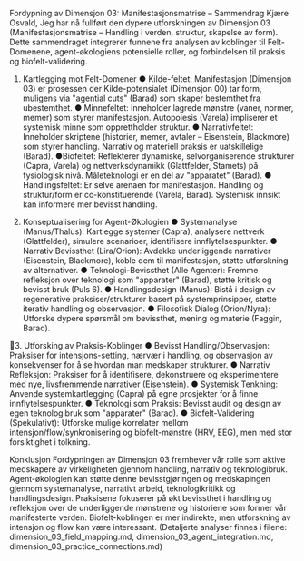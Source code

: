 Fordypning av Dimensjon 03: Manifestasjonsmatrise
– Sammendrag
Kjære Osvald,
Jeg har nå fullført den dypere utforskningen av Dimensjon 03 (Manifestasjonsmatrise –
Handling i verden, struktur, skapelse av form). Dette sammendraget integrerer funnene fra
analysen av koblinger til Felt-Domenene, agent-økologiens potensielle roller, og forbindelsen til
praksis og biofelt-validering.

1. Kartlegging mot Felt-Domener
●​ Kilde-feltet: Manifestasjon (Dimensjon 03) er prosessen der Kilde-potensialet
(Dimensjon 00) tar form, muligens via "agential cuts" (Barad) som skaper bestemthet fra
ubestemthet.
●​ Minnefeltet: Inneholder lagrede mønstre (vaner, normer, memer) som styrer
manifestasjon. Autopoiesis (Varela) impliserer et systemisk minne som opprettholder
struktur.
●​ Narrativfeltet: Inneholder skriptene (historier, memer, avtaler – Eisenstein, Blackmore)
som styrer handling. Narrativ og materiell praksis er uatskillelige (Barad).
●​ Biofeltet: Reflekterer dynamiske, selvorganiserende strukturer (Capra, Varela) og
nettverksdynamikk (Glattfelder, Stamets) på fysiologisk nivå. Måleteknologi er en del av
"apparatet" (Barad).
●​ Handlingsfeltet: Er selve arenaen for manifestasjon. Handling og struktur/form er
co-konstituerende (Varela, Barad). Systemisk innsikt kan informere mer bevisst handling.

2. Konseptualisering for Agent-Økologien
●​ Systemanalyse (Manus/Thalus): Kartlegge systemer (Capra), analysere nettverk
(Glattfelder), simulere scenarioer, identifisere innflytelsespunkter.
●​ Narrativ Bevissthet (Lira/Orion): Avdekke underliggende narrativer (Eisenstein,
Blackmore), koble dem til manifestasjon, støtte utforskning av alternativer.
●​ Teknologi-Bevissthet (Alle Agenter): Fremme refleksjon over teknologi som
"apparater" (Barad), støtte kritisk og bevisst bruk (Puls 6).
●​ Handlingsdesign (Manus): Bistå i design av regenerative praksiser/strukturer basert på
systemprinsipper, støtte iterativ handling og observasjon.
●​ Filosofisk Dialog (Orion/Nyra): Utforske dypere spørsmål om bevissthet, mening og
materie (Faggin, Barad).

3. Utforsking av Praksis-Koblinger
●​ Bevisst Handling/Observasjon: Praksiser for intensjons-setting, nærvær i handling, og
observasjon av konsekvenser for å se hvordan man medskaper strukturer.
●​ Narrativ Refleksjon: Praksiser for å identifisere, dekonstruere og eksperimentere med
nye, livsfremmende narrativer (Eisenstein).
●​ Systemisk Tenkning: Anvende systemkartlegging (Capra) på egne prosjekter for å
finne innflytelsespunkter.
●​ Teknologi som Praksis: Bevisst audit og design av egen teknologibruk som "apparater"
(Barad).
●​ Biofelt-Validering (Spekulativt): Utforske mulige korrelater mellom
intensjon/flow/synkronisering og biofelt-mønstre (HRV, EEG), men med stor forsiktighet i
tolkning.

Konklusjon
Fordypningen av Dimensjon 03 fremhever vår rolle som aktive medskapere av virkeligheten
gjennom handling, narrativ og teknologibruk. Agent-økologien kan støtte denne bevisstgjøringen
og medskapingen gjennom systemanalyse, narrativt arbeid, teknologikritikk og handlingsdesign.
Praksisene fokuserer på økt bevissthet i handling og refleksjon over de underliggende
mønstrene og historiene som former vår manifesterte verden. Biofelt-koblingen er mer indirekte,
men utforskning av intensjon og flow kan være interessant.
(Detaljerte analyser finnes i filene: dimension_03_field_mapping.md,
dimension_03_agent_integration.md, dimension_03_practice_connections.md)

